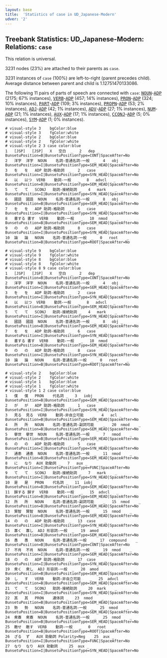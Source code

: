 ```yaml
---
layout: base
title:  'Statistics of case in UD_Japanese-Modern'
udver: '2'
---
```


## Treebank Statistics: UD_Japanese-Modern: Relations: `case`

This relation is universal.

3231 nodes (23%) are attached to their parents as `case`.

3231 instances of `case` (100%) are left-to-right (parent precedes child).
Average distance between parent and child is 1.12751470133086.

The following 11 pairs of parts of speech are connected with `case`: <tt><a href="ja_modern-pos-NOUN.html">NOUN</a></tt>-<tt><a href="ja_modern-pos-ADP.html">ADP</a></tt> (2175; 67% instances), <tt><a href="ja_modern-pos-VERB.html">VERB</a></tt>-<tt><a href="ja_modern-pos-ADP.html">ADP</a></tt> (457; 14% instances), <tt><a href="ja_modern-pos-PRON.html">PRON</a></tt>-<tt><a href="ja_modern-pos-ADP.html">ADP</a></tt> (324; 10% instances), <tt><a href="ja_modern-pos-PART.html">PART</a></tt>-<tt><a href="ja_modern-pos-ADP.html">ADP</a></tt> (109; 3% instances), <tt><a href="ja_modern-pos-PROPN.html">PROPN</a></tt>-<tt><a href="ja_modern-pos-ADP.html">ADP</a></tt> (53; 2% instances), <tt><a href="ja_modern-pos-ADJ.html">ADJ</a></tt>-<tt><a href="ja_modern-pos-ADP.html">ADP</a></tt> (42; 1% instances), <tt><a href="ja_modern-pos-ADV.html">ADV</a></tt>-<tt><a href="ja_modern-pos-ADP.html">ADP</a></tt> (27; 1% instances), <tt><a href="ja_modern-pos-NUM.html">NUM</a></tt>-<tt><a href="ja_modern-pos-ADP.html">ADP</a></tt> (21; 1% instances), <tt><a href="ja_modern-pos-AUX.html">AUX</a></tt>-<tt><a href="ja_modern-pos-ADP.html">ADP</a></tt> (17; 1% instances), <tt><a href="ja_modern-pos-CCONJ.html">CCONJ</a></tt>-<tt><a href="ja_modern-pos-ADP.html">ADP</a></tt> (5; 0% instances), <tt><a href="ja_modern-pos-SYM.html">SYM</a></tt>-<tt><a href="ja_modern-pos-ADP.html">ADP</a></tt> (1; 0% instances).


~~~ conllu
# visual-style 3	bgColor:blue
# visual-style 3	fgColor:white
# visual-style 2	bgColor:blue
# visual-style 2	fgColor:white
# visual-style 2 3 case	color:blue
1	[JSP]	[JSP]	X	空白	_	2	dep	_	BunsetuPosition=B|BunsetuPositionType=CONT|SpaceAfter=No
2	洋字	洋字	NOUN	名詞-普通名詞-一般	_	4	obj	_	BunsetuPosition=I|BunsetuPositionType=SEM_HEAD|SpaceAfter=No
3	を	を	ADP	助詞-格助詞	_	2	case	_	BunsetuPosition=I|BunsetuPositionType=SYN_HEAD|SpaceAfter=No
4	以	以つ	VERB	動詞-一般	_	8	advcl	_	BunsetuPosition=B|BunsetuPositionType=SEM_HEAD|SpaceAfter=No
5	て	て	SCONJ	助詞-接続助詞	_	4	mark	_	BunsetuPosition=I|BunsetuPositionType=SYN_HEAD|SpaceAfter=No
6	國語	國語	NOUN	名詞-普通名詞-一般	_	8	obj	_	BunsetuPosition=B|BunsetuPositionType=SEM_HEAD|SpaceAfter=No
7	を	を	ADP	助詞-格助詞	_	6	case	_	BunsetuPosition=I|BunsetuPositionType=SYN_HEAD|SpaceAfter=No
8	書する	書す	VERB	動詞-一般	_	10	nmod	_	BunsetuPosition=B|BunsetuPositionType=SEM_HEAD|SpaceAfter=No
9	の	の	ADP	助詞-格助詞	_	8	case	_	BunsetuPosition=I|BunsetuPositionType=SYN_HEAD|SpaceAfter=No
10	論	論	NOUN	名詞-普通名詞-一般	_	0	root	_	BunsetuPosition=B|BunsetuPositionType=ROOT|SpaceAfter=No

~~~


~~~ conllu
# visual-style 9	bgColor:blue
# visual-style 9	fgColor:white
# visual-style 8	bgColor:blue
# visual-style 8	fgColor:white
# visual-style 8 9 case	color:blue
1	[JSP]	[JSP]	X	空白	_	2	dep	_	BunsetuPosition=B|BunsetuPositionType=CONT|SpaceAfter=No
2	洋字	洋字	NOUN	名詞-普通名詞-一般	_	4	obj	_	BunsetuPosition=I|BunsetuPositionType=SEM_HEAD|SpaceAfter=No
3	を	を	ADP	助詞-格助詞	_	2	case	_	BunsetuPosition=I|BunsetuPositionType=SYN_HEAD|SpaceAfter=No
4	以	以つ	VERB	動詞-一般	_	8	advcl	_	BunsetuPosition=B|BunsetuPositionType=SEM_HEAD|SpaceAfter=No
5	て	て	SCONJ	助詞-接続助詞	_	4	mark	_	BunsetuPosition=I|BunsetuPositionType=SYN_HEAD|SpaceAfter=No
6	國語	國語	NOUN	名詞-普通名詞-一般	_	8	obj	_	BunsetuPosition=B|BunsetuPositionType=SEM_HEAD|SpaceAfter=No
7	を	を	ADP	助詞-格助詞	_	6	case	_	BunsetuPosition=I|BunsetuPositionType=SYN_HEAD|SpaceAfter=No
8	書する	書す	VERB	動詞-一般	_	10	nmod	_	BunsetuPosition=B|BunsetuPositionType=SEM_HEAD|SpaceAfter=No
9	の	の	ADP	助詞-格助詞	_	8	case	_	BunsetuPosition=I|BunsetuPositionType=SYN_HEAD|SpaceAfter=No
10	論	論	NOUN	名詞-普通名詞-一般	_	0	root	_	BunsetuPosition=B|BunsetuPositionType=ROOT|SpaceAfter=No

~~~


~~~ conllu
# visual-style 2	bgColor:blue
# visual-style 2	fgColor:white
# visual-style 1	bgColor:blue
# visual-style 1	fgColor:white
# visual-style 1 2 case	color:blue
1	僕	僕	PRON	代名詞	_	3	iobj	_	BunsetuPosition=B|BunsetuPositionType=SEM_HEAD|SpaceAfter=No
2	が	が	ADP	助詞-格助詞	_	1	case	_	BunsetuPosition=I|BunsetuPositionType=SYN_HEAD|SpaceAfter=No
3	見る	見る	VERB	動詞-非自立可能	_	4	acl	_	BunsetuPosition=B|BunsetuPositionType=SEM_HEAD|SpaceAfter=No
4	所	所	NOUN	名詞-普通名詞-副詞可能	_	20	nmod	_	BunsetuPosition=B|BunsetuPositionType=SEM_HEAD|SpaceAfter=No
5	擧世	擧世	NOUN	名詞-普通名詞-一般	_	7	nmod	_	BunsetuPosition=B|BunsetuPositionType=SEM_HEAD|SpaceAfter=No
6	の	の	ADP	助詞-格助詞	_	5	case	_	BunsetuPosition=I|BunsetuPositionType=SYN_HEAD|SpaceAfter=No
7	通患	通患	NOUN	名詞-普通名詞-一般	_	11	nmod	_	BunsetuPosition=B|BunsetuPositionType=SEM_HEAD|SpaceAfter=No
8	に	なり	AUX	助動詞	_	7	aux	_	BunsetuPosition=I|BunsetuPositionType=FUNC|SpaceAfter=No
9	て	て	SCONJ	助詞-接続助詞	_	7	mark	_	BunsetuPosition=I|BunsetuPositionType=SYN_HEAD|SpaceAfter=No
10	是	是	PRON	代名詞	_	11	iobj	_	BunsetuPosition=B|BunsetuPositionType=SEM_HEAD|SpaceAfter=No
11	歸する	歸す	VERB	動詞-一般	_	15	advcl	_	BunsetuPosition=B|BunsetuPositionType=SEM_HEAD|SpaceAfter=No
12	所	所	NOUN	名詞-普通名詞-副詞可能	_	15	nmod	_	BunsetuPosition=B|BunsetuPositionType=SEM_HEAD|SpaceAfter=No
13	賢智	賢智	NOUN	名詞-普通名詞-一般	_	15	nmod	_	BunsetuPosition=B|BunsetuPositionType=SEM_HEAD|SpaceAfter=No
14	の	の	ADP	助詞-格助詞	_	13	case	_	BunsetuPosition=I|BunsetuPositionType=SYN_HEAD|SpaceAfter=No
15	寡く	寡し	ADJ	形容詞-一般	_	19	amod	_	BunsetuPosition=B|BunsetuPositionType=SEM_HEAD|SpaceAfter=No
16	愚	愚	NOUN	名詞-普通名詞-一般	_	17	compound	_	BunsetuPosition=B|BunsetuPositionType=CONT|SpaceAfter=No
17	不肖	不肖	NOUN	名詞-普通名詞-一般	_	19	nmod	_	BunsetuPosition=I|BunsetuPositionType=SEM_HEAD|SpaceAfter=No
18	の	の	ADP	助詞-格助詞	_	17	case	_	BunsetuPosition=I|BunsetuPositionType=SYN_HEAD|SpaceAfter=No
19	衆く	衆し	ADJ	形容詞-一般	_	20	amod	_	BunsetuPosition=B|BunsetuPositionType=SEM_HEAD|SpaceAfter=No
20	し	す	VERB	動詞-非自立可能	_	25	advcl	_	BunsetuPosition=B|BunsetuPositionType=SEM_HEAD|SpaceAfter=No
21	て	て	SCONJ	助詞-接続助詞	_	20	mark	_	BunsetuPosition=I|BunsetuPositionType=SYN_HEAD|SpaceAfter=No
22	其	其	PRON	連体詞	_	23	nmod	_	BunsetuPosition=B|BunsetuPositionType=SEM_HEAD|SpaceAfter=No
23	勢	勢	NOUN	名詞-普通名詞-一般	_	25	nmod	_	BunsetuPosition=B|BunsetuPositionType=SEM_HEAD|SpaceAfter=No
24	衆寡	衆寡	NOUN	名詞-普通名詞-一般	_	25	nmod	_	BunsetuPosition=B|BunsetuPositionType=SEM_HEAD|SpaceAfter=No
25	敵せ	敵す	VERB	動詞-一般	_	0	root	_	BunsetuPosition=B|BunsetuPositionType=ROOT|SpaceAfter=No
26	ざる	ず	AUX	助動詞	Polarity=Neg	25	aux	_	BunsetuPosition=I|BunsetuPositionType=FUNC|SpaceAfter=No
27	なり	なり	AUX	助動詞	_	25	aux	_	BunsetuPosition=I|BunsetuPositionType=SYN_HEAD|SpaceAfter=No

~~~


